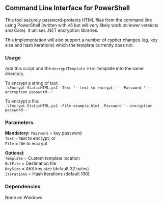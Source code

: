 ## Command Line Interface for PowerShell ##

This tool securely password-protects HTML files from the command line using PowerShell (written with v5 but will very likely work on lower versions and Core). It utilises .NET encryption libraries.

This implementation will also support a number of cypher changes (eg. key size and hash iterations) which the template currently does not.

### Usage ###

Add this script and the `decryptTemplate.html` template into the same directory.

To encrypt a string of text:  
`.\Encrypt-StaticHTML.ps1 -Text '--text to encrypt--' -Password '--encryption password--'`

To encrypt a file:  
`.\Encrypt-StaticHTML.ps1 -File example.html -Password '--encryption password--'`

### Parameters ###

**Mandatory:**
`Password` = key password  
`Text` = text to encrypt, or  
`File` = file to encrypt

**Optional:**  
`Template` = Custom template location  
`OutFile` = Destination file  
`KeySize` = AES key size (default 32 bytes)  
`Iterations` = Hash iterations (default 100)

### Dependencies ###

None on Windows.
